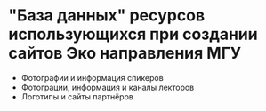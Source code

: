 # "База данных" реcурсов использующихся при создании сайтов Эко направления МГУ

- Фотографии и информация спикеров
- Фотограции, информация и каналы лекторов
- Логотипы и сайты партнёров 